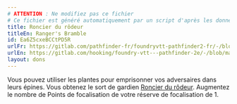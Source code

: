 ```yaml
---
# ATTENTION : Ne modifiez pas ce fichier
# Ce fichier est généré automatiquement par un script d'après les données du module Foundry VTT officiel et de sa traduction
title: Roncier du rôdeur
titleEn: Ranger's Bramble
id: Ea6Z5cxeBCCtPD5R
urlFr: https://gitlab.com/pathfinder-fr/foundryvtt-pathfinder2-fr/-/blob/master/data/feats/Ea6Z5cxeBCCtPD5R.htm
urlEn: https://gitlab.com/hooking/foundry-vtt---pathfinder-2e/-/blob/master/packs/data/feats.db/ranger-s-bramble.json
layout: dons
---
```

Vous pouvez utiliser les plantes pour emprisonner vos adversaires dans leurs épines. Vous obtenez le sort de gardien [Roncier du rôdeur](../sorts/roncier-du-rôdeur.html). Augmentez le nombre de Points de focalisation de votre réserve de focalisation de 1.

